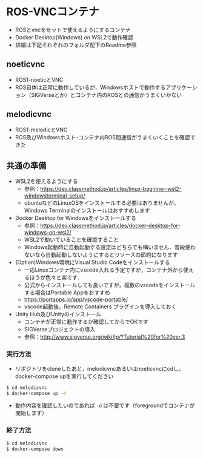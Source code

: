 # ROS-VNCコンテナ
- ROSとvncをセットで使えるようにするコンテナ
- Docker Desktop(Windows) on WSL2で動作確認
- 詳細は下記それぞれのフォルダ配下のReadme参照

## noeticvnc
- ROS1-noeticとVNC
- ROS自体は正常に動作しているが，Windowsホストで動作するアプリケーション（SIGVerseとか）とコンテナ内のROSとの通信がうまくいかない

## melodicvnc
- ROS1-melodicとVNC
- ROS及びWindowsホスト-コンテナ内ROS間通信がうまくいくことを確認できた

## 共通の準備
- WSL2を使えるようにする
  - 参照：https://dev.classmethod.jp/articles/linux-beginner-wsl2-windowsterminal-setup/
  - ubuntuなどのLinuxOSをインストールする必要はありませんが，Windows Terminalのインストールはおすすめします
- Docker Desktop for Windowsをインストールする
  - 参照：https://dev.classmethod.jp/articles/docker-desktop-for-windows-on-wsl2/
  - WSL2で動いていることを確認すること
  - Windows起動時に自動起動する設定はどちらでも構いません．普段使わないなら自動起動しないようにするとリソースの節約になります
- (Option)Windows環境にVisual Studio Codeをインストールする
  - 一応Linuxコンテナ内にvscode入れる予定ですが，コンテナ外から使えるほうが色々と楽です．
  - 公式からインストールしても良いですが，複数のvscodeをインストールする場合はPortable Appをおすすめ
  - https://portapps.io/app/vscode-portable/
  - vscode起動後，Remote Containers プラグインを導入しておく
- Unity Hub及びUnityのインストール
  - コンテナが正常に動作するか確認してからでOKです
  - SIGVerseプロジェクトの導入
  - 参照：http://www.sigverse.org/wiki/jp/?Tutorial%20for%20ver.3

### 実行方法
- リポジトリをcloneしたあと，melodicvncあるいはnoeticvncにcdし，docker-compose upを実行してください
```sh
$ cd melodicvnc
$ docker-compose up -d
```
- 動作内容を確認したいのであれば `-d` は不要です（foregroundでコンテナが開始します）

### 終了方法
```sh
$ cd melodicvnc
$ docker-compose down
```
